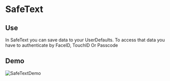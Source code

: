 # SafeText

## Use

In SafeText you can save data to your UserDefaults. To access that data you have to authenticate by FaceID, TouchID Or Passcode

## Demo

![SafeTextDemo](https://user-images.githubusercontent.com/74823287/192113367-5597da0b-6a7c-4f40-82cf-78c3f56ebc68.gif)
